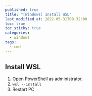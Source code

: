 ```yaml
---
published: true
title: "[Windows] Install WSL"
last_modified_at: 2022-05-31T08:32:00
toc: true
toc_sticky: true
categories:
  - windows
tags:
  - cmd
---
```



## Install WSL
1. Open PowerShell as administrator.
2. ```wsl --install```
3. Restart PC